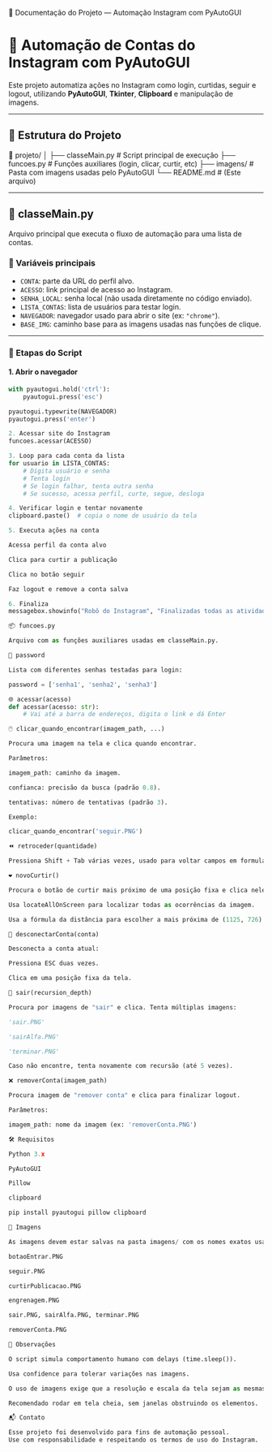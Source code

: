 📘 Documentação do Projeto — Automação Instagram com PyAutoGUI
# 🤖 Automação de Contas do Instagram com PyAutoGUI

Este projeto automatiza ações no Instagram como login, curtidas, seguir e logout, utilizando **PyAutoGUI**, **Tkinter**, **Clipboard** e manipulação de imagens.

---

## 📁 Estrutura do Projeto



📂 projeto/
│
├── classeMain.py # Script principal de execução
├── funcoes.py # Funções auxiliares (login, clicar, curtir, etc)
├── imagens/ # Pasta com imagens usadas pelo PyAutoGUI
└── README.md # (Este arquivo)


---

## 📌 classeMain.py

Arquivo principal que executa o fluxo de automação para uma lista de contas.

### 🔧 Variáveis principais

- `CONTA`: parte da URL do perfil alvo.
- `ACESSO`: link principal de acesso ao Instagram.
- `SENHA_LOCAL`: senha local (não usada diretamente no código enviado).
- `LISTA_CONTAS`: lista de usuários para testar login.
- `NAVEGADOR`: navegador usado para abrir o site (ex: `"chrome"`).
- `BASE_IMG`: caminho base para as imagens usadas nas funções de clique.

---

### 🚀 Etapas do Script

#### 1. **Abrir o navegador**

```python
with pyautogui.hold('ctrl'):
    pyautogui.press('esc')

pyautogui.typewrite(NAVEGADOR)
pyautogui.press('enter')

2. Acessar site do Instagram
funcoes.acessar(ACESSO)

3. Loop para cada conta da lista
for usuario in LISTA_CONTAS:
    # Digita usuário e senha
    # Tenta login
    # Se login falhar, tenta outra senha
    # Se sucesso, acessa perfil, curte, segue, desloga

4. Verificar login e tentar novamente
clipboard.paste()  # copia o nome de usuário da tela

5. Executa ações na conta

Acessa perfil da conta alvo

Clica para curtir a publicação

Clica no botão seguir

Faz logout e remove a conta salva

6. Finaliza
messagebox.showinfo("Robô do Instagram", "Finalizadas todas as atividades.")

📦 funcoes.py

Arquivo com as funções auxiliares usadas em classeMain.py.

🔐 password

Lista com diferentes senhas testadas para login:

password = ['senha1', 'senha2', 'senha3']

🌐 acessar(acesso)
def acessar(acesso: str):
    # Vai até a barra de endereços, digita o link e dá Enter

🖱️ clicar_quando_encontrar(imagem_path, ...)

Procura uma imagem na tela e clica quando encontrar.

Parâmetros:

imagem_path: caminho da imagem.

confianca: precisão da busca (padrão 0.8).

tentativas: número de tentativas (padrão 3).

Exemplo:

clicar_quando_encontrar('seguir.PNG')

⏪ retroceder(quantidade)

Pressiona Shift + Tab várias vezes, usado para voltar campos em formulários.

❤️ novoCurtir()

Procura o botão de curtir mais próximo de uma posição fixa e clica nele.

Usa locateAllOnScreen para localizar todas as ocorrências da imagem.

Usa a fórmula da distância para escolher a mais próxima de (1125, 726).

🔌 desconectarConta(conta)

Desconecta a conta atual:

Pressiona ESC duas vezes.

Clica em uma posição fixa da tela.

🚪 sair(recursion_depth)

Procura por imagens de "sair" e clica. Tenta múltiplas imagens:

'sair.PNG'

'sairAlfa.PNG'

'terminar.PNG'

Caso não encontre, tenta novamente com recursão (até 5 vezes).

❌ removerConta(imagem_path)

Procura imagem de "remover conta" e clica para finalizar logout.

Parâmetros:

imagem_path: nome da imagem (ex: 'removerConta.PNG')

🛠️ Requisitos

Python 3.x

PyAutoGUI

Pillow

clipboard

pip install pyautogui pillow clipboard

📸 Imagens

As imagens devem estar salvas na pasta imagens/ com os nomes exatos usados no código:

botaoEntrar.PNG

seguir.PNG

curtirPublicacao.PNG

engrenagem.PNG

sair.PNG, sairAlfa.PNG, terminar.PNG

removerConta.PNG

🧠 Observações

O script simula comportamento humano com delays (time.sleep()).

Usa confidence para tolerar variações nas imagens.

O uso de imagens exige que a resolução e escala da tela sejam as mesmas da captura original.

Recomendado rodar em tela cheia, sem janelas obstruindo os elementos.

📬 Contato

Esse projeto foi desenvolvido para fins de automação pessoal.
Use com responsabilidade e respeitando os termos de uso do Instagram.